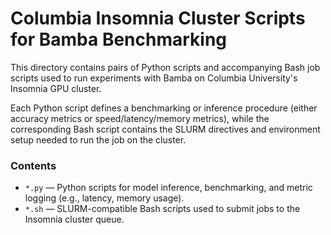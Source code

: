 # Columbia Insomnia Cluster Scripts for Bamba Benchmarking

This directory contains pairs of Python scripts and accompanying Bash job scripts used to run experiments with Bamba on Columbia University's Insomnia GPU cluster.

Each Python script defines a benchmarking or inference procedure (either accuracy metrics or speed/latency/memory metrics), while the corresponding Bash script contains the SLURM directives and environment setup needed to run the job on the cluster.

### Contents
- `*.py` — Python scripts for model inference, benchmarking, and metric logging (e.g., latency, memory usage).
- `*.sh` — SLURM-compatible Bash scripts used to submit jobs to the Insomnia cluster queue.


